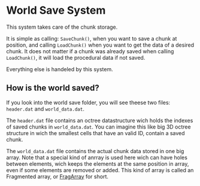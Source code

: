 # World Save System

This system takes care of the chunk storage.

It is simple as calling: `SaveChunk()`, when you want to save a chunk at position, and calling `LoadChunk()` when you want to get the data of a desired chunk.
It does not matter if a chunk was already saved when calling `LoadChunk()`, it will load the procedural data if not saved.

Everything else is handeled by this system.

## How is the world saved?
If you look into the world save folder, you will see theese two files: `header.dat` and `world_data.dat`.

The `header.dat` file contains an octree datastructure wich holds the indexes of saved chunks in `world_data.dat`.
You can imagine this like big 3D octree structure in wich the smallest cells that have an valid ID, contain a saved chunk.

The `world_data.dat` file contains the actual chunk data stored in one big array.
Note that a special kind of anrray is used here wich can have holes between elements, wich keeps the elements at the same position in array, even if some elements are removed or added. This kind of array is called an Fragmented array, or [FragArray](scenes/DataStructures/FragArray) for short.





